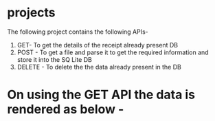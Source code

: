 # projects

The following project contains the following APIs-
1. GET- To get the details of the receipt already present DB
2. POST - To get a file and parse it to get the required information and store it into the SQ Lite DB
3. DELETE - To delete the the data already present in the DB

# On using the GET API the data is rendered as below -
